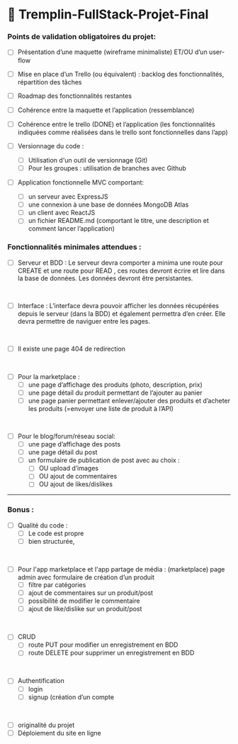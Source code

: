 # 🏁 Tremplin-FullStack-Projet-Final


### Points de validation obligatoires du projet: 

- [ ] Présentation d’une maquette (wireframe minimaliste) ET/OU d’un user-flow
- [ ] Mise en place d’un Trello (ou équivalent) : backlog des fonctionnalités, répartition des tâches
- [ ] Roadmap des fonctionnalités restantes

- [ ] Cohérence entre la maquette et l’application (ressemblance)

- [ ] Cohérence entre le trello (DONE) et l’application (les fonctionnalités indiquées comme réalisées dans le trello sont fonctionnelles dans l’app)

- [ ] Versionnage du code :
    - [ ] Utilisation d'un outil de versionnage (Git)
    - [ ] Pour les groupes : utilisation de branches avec Github

- [ ] Application fonctionnelle MVC comportant: 
    - [ ] un serveur avec ExpressJS 
    - [ ] une connexion à une base de données MongoDB Atlas
    - [ ] un client avec ReactJS
    - [ ] un fichier README.md (comportant le titre, une description et comment lancer l’application)

### Fonctionnalités minimales attendues :


- [ ] Serveur et BDD : Le serveur devra comporter a minima une route pour CREATE et une route pour READ , ces routes devront écrire et lire dans la base de données. Les données devront être persistantes.
<br>

- [ ] Interface : L’interface devra pouvoir afficher les données récupérées depuis le serveur (dans la BDD) et également permettra d’en créer. Elle devra permettre de naviguer entre les pages.
<br>

- [ ] Il existe une page 404 de redirection 
<br>

- [ ] Pour la marketplace :
    - [ ] une page d’affichage des produits (photo, description, prix)
    - [ ] une page détail du produit permettant de l’ajouter au panier
    - [ ] une page panier permettant enlever/ajouter des produits et d’acheter les produits (=envoyer une liste de produit à l’API)
<br>

- [ ] Pour le blog/forum/réseau social:
    - [ ] une page d’affichage des posts 
    - [ ] une page détail du post
    - [ ] un formulaire de publication de post avec au choix : 
        - [ ] OU upload d’images
        - [ ] OU ajout de commentaires
        - [ ] OU ajout de likes/dislikes

____________

### Bonus : 
- [ ] Qualité du code :
    - [ ] Le code est propre 
    - [ ] bien structurée, 
<br>

- [ ] Pour l'app marketplace et l'app partage de média :
(marketplace) page admin avec formulaire de création d’un produit 
    - [ ] filtre par catégories
    - [ ] ajout de commentaires sur un produit/post
    - [ ] possibilité de modifier le commentaire
    - [ ] ajout de like/dislike sur un produit/post
<br>

- [ ] CRUD 
    - [ ] route PUT pour modifier un enregistrement en BDD
    - [ ] route DELETE pour supprimer un enregistrement en BDD
<br>

- [ ] Authentification 
    - [ ]  login
    - [ ] signup (création d’un compte
<br>

- [ ] originalité du projet 
- [ ] Déploiement du site en ligne

